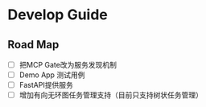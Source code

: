 # Develop Guide  

## Road Map

- [ ] 把MCP Gate改为服务发现机制
- [ ] Demo App 测试用例
- [ ] FastAPI提供服务
- [ ] 增加有向无环图任务管理支持（目前只支持树状任务管理）
